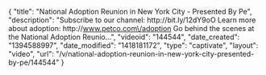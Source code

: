 {
    "title": "National Adoption Reunion in New York City - Presented By Pe",
    "description": "Subscribe to our channel: http:\/\/bit.ly\/12dY9oO Learn more about adoption: http:\/\/www.petco.com\/adoption Go behind the scenes at the National Adoption Reunio...",
    "videoid": "144544",
    "date_created": "1394588997",
    "date_modified": "1418181172",
    "type": "captivate",
    "layout": "video",
    "url": "\/v\/national-adoption-reunion-in-new-york-city-presented-by-pe\/144544"
}